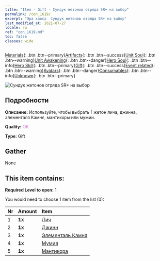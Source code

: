 ```yaml
---
title: "Item - Gift - Сундук жетонов отряда SR+ на выбор"
permalink: /con_1619/
excerpt: "Эра хаоса  Сундук жетонов отряда SR+ на выбор"
last_modified_at: 2021-07-27
locale: ru
ref: "con_1619.md"
toc: false
classes: wide
---
```

 [Materials](/ItemsRU/){: .btn .btn--primary}[Artifacts](/ItemsRU/Artifacts/){: .btn .btn--success}[Unit Soul](/ItemsRU/UnitSoul/){: .btn .btn--warning}[Unit Awakening](/ItemsRU/UnitAwakening/){: .btn .btn--danger}[Hero Soul](/ItemsRU/HeroSoul/){: .btn .btn--info}[Hero Skill](/ItemsRU/HeroSkill/){: .btn .btn--primary}[Gift](/ItemsRU/Gift/){: .btn .btn--success}[Event related](/ItemsRU/Events/){: .btn .btn--warning}[Avatars](/ItemsRU/Avatars/){: .btn .btn--danger}[Consumables](/ItemsRU/Consumables/){: .btn .btn--info}[Unknown](/ItemsRU/Unknown/){: .btn .btn--primary}

 ![Сундук жетонов отряда SR+ на выбор](/images/t/i_907235.png)

## Подробности
 **Описание:** Используйте, чтобы выбрать 1 жетон лича, джинна, элементаля Камня, мантикоры или мумии.

 **Quality:** <span style="color: #DA70D6">OK</span>

 **Type:** Gift

## Gather

  None

## This item contains:

 **Required Level to open:** 1

 You would need to choose 1 item from the list (0):

  | Nr | Amount |     Item    |
  |:---|:-------|:------------|
  | 1 |  **1x** | [Лич](/ItemsRU/unt_212/) |  | 
  | 2 |  **1x** | [Джинн](/ItemsRU/unt_239/) |  | 
  | 3 |  **1x** | [Элементаль Камня](/ItemsRU/unt_266/) |  | 
  | 4 |  **1x** | [Мумия](/ItemsRU/unt_215/) |  | 
  | 5 |  **1x** | [Мантикора](/ItemsRU/unt_249/) |  | 

